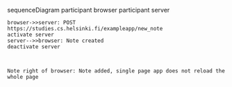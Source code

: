 
sequenceDiagram
    participant browser
    participant server

    browser->>server: POST https://studies.cs.helsinki.fi/exampleapp/new_note
    activate server
    server-->>browser: Note created
    deactivate server



    Note right of browser: Note added, single page app does not reload the whole page

